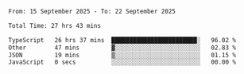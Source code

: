 <!--START_SECTION:waka-->

```txt
From: 15 September 2025 - To: 22 September 2025

Total Time: 27 hrs 43 mins

TypeScript   26 hrs 37 mins  ████████████████████████░   96.02 %
Other        47 mins         ▓░░░░░░░░░░░░░░░░░░░░░░░░   02.83 %
JSON         19 mins         ▒░░░░░░░░░░░░░░░░░░░░░░░░   01.15 %
JavaScript   0 secs          ░░░░░░░░░░░░░░░░░░░░░░░░░   00.00 %
```

<!--END_SECTION:waka-->
